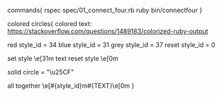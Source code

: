 commands{
  rspec spec/01_connect_four.rb
  ruby bin/connectfour
}

colored circles{
  colored text: https://stackoverflow.com/questions/1489183/colorized-ruby-output

  red style_id = 34
  blue style_id = 31
  grey style_id = 37
  reset style_id = 0

  set style \e[31m
  text
  reset style \e[0m

  solid circle = "\u25CF"

  all together
  \e[#{style_id}m#{TEXT}\e[0m
}
